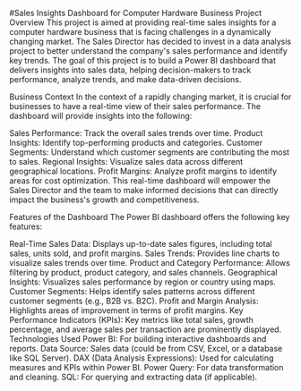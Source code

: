 #Sales Insights Dashboard for Computer Hardware Business
Project Overview
This project is aimed at providing real-time sales insights for a computer hardware business that is facing challenges in a dynamically changing market. The Sales Director has decided to invest in a data analysis project to better understand the company's sales performance and identify key trends. The goal of this project is to build a Power BI dashboard that delivers insights into sales data, helping decision-makers to track performance, analyze trends, and make data-driven decisions.

Business Context
In the context of a rapidly changing market, it is crucial for businesses to have a real-time view of their sales performance. The dashboard will provide insights into the following:

Sales Performance: Track the overall sales trends over time.
Product Insights: Identify top-performing products and categories.
Customer Segments: Understand which customer segments are contributing the most to sales.
Regional Insights: Visualize sales data across different geographical locations.
Profit Margins: Analyze profit margins to identify areas for cost optimization.
This real-time dashboard will empower the Sales Director and the team to make informed decisions that can directly impact the business's growth and competitiveness.

Features of the Dashboard
The Power BI dashboard offers the following key features:

Real-Time Sales Data: Displays up-to-date sales figures, including total sales, units sold, and profit margins.
Sales Trends: Provides line charts to visualize sales trends over time.
Product and Category Performance: Allows filtering by product, product category, and sales channels.
Geographical Insights: Visualizes sales performance by region or country using maps.
Customer Segments: Helps identify sales patterns across different customer segments (e.g., B2B vs. B2C).
Profit and Margin Analysis: Highlights areas of improvement in terms of profit margins.
Key Performance Indicators (KPIs): Key metrics like total sales, growth percentage, and average sales per transaction are prominently displayed.
Technologies Used
Power BI: For building interactive dashboards and reports.
Data Source: Sales data (could be from CSV, Excel, or a database like SQL Server).
DAX (Data Analysis Expressions): Used for calculating measures and KPIs within Power BI.
Power Query: For data transformation and cleaning.
SQL: For querying and extracting data (if applicable).
